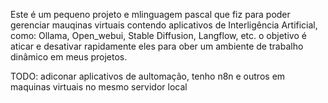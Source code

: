 Este é um pequeno projeto e mlinguagem pascal que fiz para poder 
gerenciar mauqinas virtuais contendo aplicativos de Interligência 
Artificial, como: Ollama, Open_webui, Stable Diffusion, Langflow, etc. o 
objetivo é aticar e desativar rapidamente eles para ober um ambiente de 
trabalho dinâmico em meus projetos.

TODO: adiconar aplicativos de aultomação, tenho n8n e outros em maquinas 
virtuais no mesmo servidor local 
